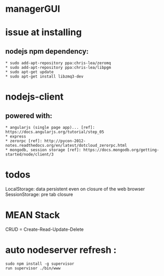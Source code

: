 # managerGUI



# issue at installing
## nodejs npm dependency:
	* sudo add-apt-repository ppa:chris-lea/zeromq
    * sudo add-apt-repository ppa:chris-lea/libpgm
    * sudo apt-get update
    * sudo apt-get install libzmq3-dev


# nodejs-client
## powered with:
	* angularjs (single page app)... [ref]: https://docs.angularjs.org/tutorial/step_05
	* express
	* zerorpc [ref]: http://pycon-2012-notes.readthedocs.org/en/latest/dotcloud_zerorpc.html
	* mongodb, session storage [ref]: https://docs.mongodb.org/getting-started/node/client/3


# todos

LocalStorage: data persistent even on closure of the web browser
SessionStorage: pre tab closure

# MEAN Stack

CRUD = Create-Read-Update-Delete

# auto nodeserver refresh :
	sudo npm install -g supervisor
	run supervisor ./bin/www
